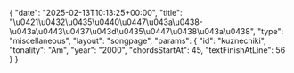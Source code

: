 {
    "date": "2025-02-13T10:13:25+00:00",
    "title": "\u0421\u0432\u0435\u0440\u0447\u043a\u0438-\u043a\u0443\u0437\u043d\u0435\u0447\u0438\u043a\u0438",
    "type": "miscellaneous",
    "layout": "songpage",
    "params": {
        "id": "kuznechiki",
        "tonality": "Am",
        "year": "2000",
        "chordsStartAt": 45,
        "textFinishAtLine": 56
    }
}